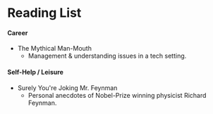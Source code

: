 # Reading List

#### Career
- The Mythical Man-Mouth
    - Management & understanding issues in a tech setting.

#### Self-Help / Leisure
- Surely You're Joking Mr. Feynman
    - Personal anecdotes of Nobel-Prize winning physicist Richard Feynman.
